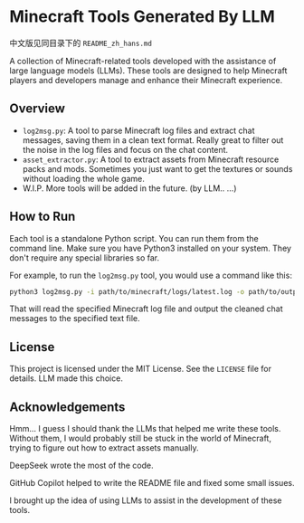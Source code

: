 # Minecraft Tools Generated By LLM

中文版见同目录下的 `README_zh_hans.md`

A collection of Minecraft-related tools developed with the assistance of large language models (LLMs). These tools are designed to help Minecraft players and developers manage and enhance their Minecraft experience.

## Overview
- `log2msg.py`: A tool to parse Minecraft log files and extract chat messages, saving them in a clean text format. Really great to filter out the noise in the log files and focus on the chat content.
- `asset_extractor.py`: A tool to extract assets from Minecraft resource packs and mods. Sometimes you just want to get the textures or sounds without loading the whole game.
- W.I.P. More tools will be added in the future. (by LLM.. ...)

## How to Run

Each tool is a standalone Python script. You can run them from the command line. Make sure you have Python3 installed on your system. They don't require any special libraries so far.

For example, to run the `log2msg.py` tool, you would use a command like this:

```bash
python3 log2msg.py -i path/to/minecraft/logs/latest.log -o path/to/output/clean_chat.txt
```

That will read the specified Minecraft log file and output the cleaned chat messages to the specified text file.

## License
This project is licensed under the MIT License. See the `LICENSE` file for details. LLM made this choice.

## Acknowledgements
Hmm... I guess I should thank the LLMs that helped me write these tools. Without them, I would probably still be stuck in the world of Minecraft, trying to figure out how to extract assets manually.

DeepSeek wrote the most of the code.

GitHub Copilot helped to write the README file and fixed some small issues.

I brought up the idea of using LLMs to assist in the development of these tools.